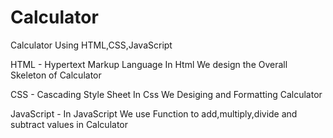 # Calculator

Calculator Using HTML,CSS,JavaScript

HTML - Hypertext Markup Language
  In Html We design the Overall Skeleton of Calculator

CSS - Cascading Style Sheet
  In Css We Desiging and Formatting Calculator

JavaScript - 
  In JavaScript We use  Function to add,multiply,divide and subtract values in Calculator
  

